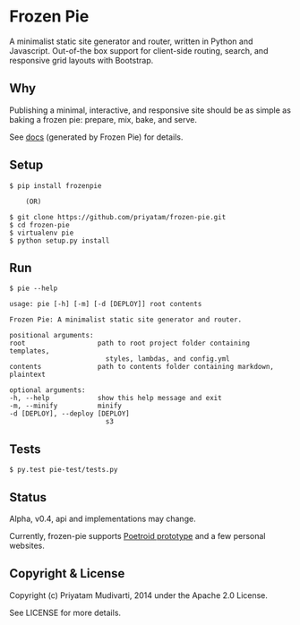 # Frozen Pie

A minimalist static site generator and router, written in Python and Javascript. Out-of-the box support for client-side routing, search, and responsive grid layouts with Bootstrap.

## Why

Publishing a minimal, interactive, and responsive site should be as simple as baking a frozen pie: prepare, mix, bake, and serve.

See [docs](http://priyatam.github.io/frozen-pie/) (generated by Frozen Pie) for details.

## Setup

    $ pip install frozenpie

        (OR)

    $ git clone https://github.com/priyatam/frozen-pie.git
    $ cd frozen-pie
    $ virtualenv pie
    $ python setup.py install

## Run

    $ pie --help

    usage: pie [-h] [-m] [-d [DEPLOY]] root contents

    Frozen Pie: A minimalist static site generator and router.

    positional arguments:
    root                  path to root project folder containing templates,
                            styles, lambdas, and config.yml
    contents              path to contents folder containing markdown, plaintext

    optional arguments:
    -h, --help            show this help message and exit
    -m, --minify          minify
    -d [DEPLOY], --deploy [DEPLOY]
                            s3
## Tests

    $ py.test pie-test/tests.py


## Status

Alpha, v0.4, api and implementations may change.

Currently, frozen-pie supports [Poetroid prototype](https://github.com/poetroid/prototype) and a few personal websites.

## Copyright & License

Copyright (c) Priyatam Mudivarti, 2014 under the Apache 2.0 License.

See LICENSE for more details.
